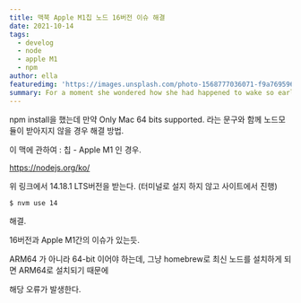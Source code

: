 ```yaml
---
title: 맥북 Apple M1칩 노드 16버전 이슈 해결
date: 2021-10-14
tags: 
  - develog
  - node
  - apple M1
  - npm
author: ella
featuredimg: 'https://images.unsplash.com/photo-1568777036071-f9a769596a49?ixlib=rb-1.2.1&ixid=eyJhcHBfaWQiOjE3MzYxfQ&auto=format&fit=crop&w=1351&q=80'
summary: For a moment she wondered how she had happened to wake so early.
---
```


npm install을 했는데 만약 Only Mac 64 bits supported. 라는 문구와 함께 노드모듈이 받아지지 않을 경우 해결 방법.

이 맥에 관하여 : 칩 - Apple M1 인 경우.

<a href='https://nodejs.org/ko/'>https://nodejs.org/ko/</a>

위 링크에서 14.18.1 LTS버전을 받는다. (터미널로 설지 하지 않고 사이트에서 진행)

``
$ nvm use 14
``

해결.



16버전과 Apple M1간의 이슈가 있는듯.

ARM64 가 아니라 64-bit 이어야 하는데, 그냥 homebrew로 최신 노드를 설치하게 되면 ARM64로 설치되기 때문에

해당 오류가 발생한다.